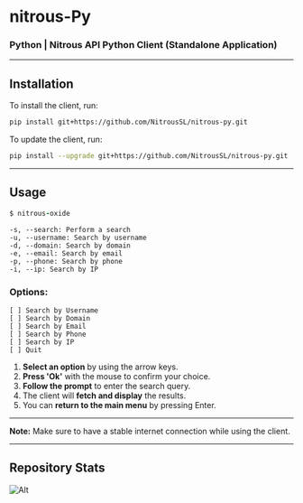 # nitrous-Py
### Python | Nitrous API Python Client (Standalone Application)

---

## Installation

To install the client, run:

```bash
pip install git+https://github.com/NitrousSL/nitrous-py.git
```

To update the client, run:

```bash
pip install --upgrade git+https://github.com/NitrousSL/nitrous-py.git
```

---

## Usage

```ruby
$ nitrous-oxide
```
```
-s, --search: Perform a search
-u, --username: Search by username
-d, --domain: Search by domain
-e, --email: Search by email
-p, --phone: Search by phone
-i, --ip: Search by IP
```

### Options:

```text
[ ] Search by Username
[ ] Search by Domain
[ ] Search by Email
[ ] Search by Phone
[ ] Search by IP
[ ] Quit
```

1. **Select an option** by using the arrow keys.
2. **Press 'Ok'** with the mouse to confirm your choice.
3. **Follow the prompt** to enter the search query.
4. The client will **fetch and display** the results.
5. You can **return to the main menu** by pressing Enter.

---

**Note:** Make sure to have a stable internet connection while using the client.

---
## Repository Stats
![Alt](https://repobeats.axiom.co/api/embed/4ae843ebb2e4cf313522ce10d6accf9c1a9b7d78.svg "Repobeats analytics image")

